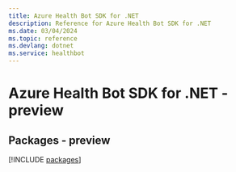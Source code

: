 ```yaml
---
title: Azure Health Bot SDK for .NET
description: Reference for Azure Health Bot SDK for .NET
ms.date: 03/04/2024
ms.topic: reference
ms.devlang: dotnet
ms.service: healthbot
---
```

# Azure Health Bot SDK for .NET - preview
## Packages - preview
[!INCLUDE [packages](health-bot-index.md)]